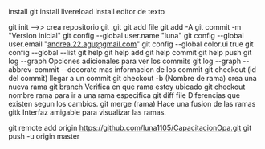 install git
install livereload
install editor de texto

git init -->> crea repositorio git .git
git add file 
git add -A
git commit -m "Version inicial"
git config --global user.name "luna"
git config --global user.email "andrea.22.agu@gmail.com"
git config --global color.ui true
git config --global --list
git help 
git help add
git help commit 
git help push
git log --graph  Opciones adicionales para ver los commits 
git log --graph --abbrev-commit --decorate  mas informacion de los commit
git checkout (id del commit) llegar a un commit
git checkout -b (Nombre de rama) crea una nueva rama
git branch Verifica en que rama estoy ubicado
git checkout nombre rama para ir a una rama especifica
git diff file Diferencias que existen segun los cambios.
git merge (rama) Hace una fusion de las ramas
gitk Interfaz amigable para visualizar las ramas.

git remote add origin https://github.com/luna1105/CapacitacionOpa.git
git push -u origin master